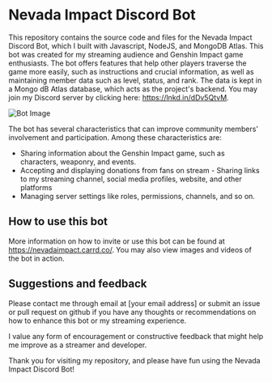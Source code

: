 # Nevada Impact Discord Bot
This repository contains the source code and files for the Nevada Impact Discord Bot, which I built with Javascript, NodeJS, and MongoDB Atlas. This bot was created for my streaming audience and Genshin Impact game enthusiasts. The bot offers features that help other players traverse the game more easily, such as instructions and crucial information, as well as maintaining member data such as level, status, and rank. The data is kept in a Mongo dB Atlas database, which acts as the project's backend. You may join my Discord server by clicking here: https://lnkd.in/dDv5QtvM.

![Bot Image](https://github.com/danangdwigustifajaryanto/DiscordPaimon/blob/a266554b45404910cbcc662f310af61e3c385a23/Paimon.png)

The bot has several characteristics that can improve community members' involvement and participation. Among these characteristics are:

- Sharing information about the Genshin Impact game, such as characters, weaponry, and events.
- Accepting and displaying donations from fans on stream - Sharing links to my streaming channel, social media profiles, website, and other platforms
- Managing server settings like roles, permissions, channels, and so on.

## How to use this bot
More information on how to invite or use this bot can be found at https://nevadaimpact.carrd.co/. You may also view images and videos of the bot in action.

## Suggestions and feedback

Please contact me through email at [your email address] or submit an issue or pull request on github if you have any thoughts or recommendations on how to enhance this bot or my streaming experience.

I value any form of encouragement or constructive feedback that might help me improve as a streamer and developer.

Thank you for visiting my repository, and please have fun using the Nevada Impact Discord Bot!

